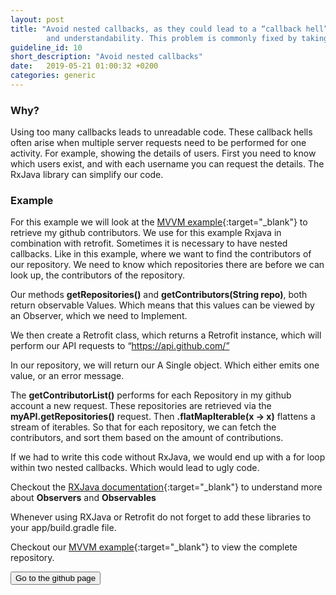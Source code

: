 ```yaml
---
layout: post
title: "Avoid nested callbacks, as they could lead to a “callback hell”. Approximatively, more than 2 levels of callbacks are considered to reduce maintainability
        and understandability. This problem is commonly fixed by taking advantage of the RxJava library."
guideline_id: 10
short_description: "Avoid nested callbacks"
date:   2019-05-21 01:00:32 +0200
categories: generic
---
```

<h3>Why?</h3>
Using too many callbacks leads to unreadable code. 
These callback hells often arise when multiple server requests need to be performed for one activity. 
For example, showing the details of users. 
First you need to know which users exist, and with each username you can request the details. 
The RxJava library can simplify our code. 

<h3>Example</h3>

For this example we will look at the [MVVM example][MVVM-example]{:target="_blank"} to retrieve my github contributors.
We use for this example Rxjava in combination with retrofit.
Sometimes it is necessary to have nested callbacks.
Like in this example, where we want to find the contributors of our repository.
We need to know which repositories there are before we can look up, the contributors of the repository.

Our methods <b>getRepositories()</b> and <b>getContributors(String repo)</b>, both return observable 
Values. Which means that this values can be viewed by an Observer, which we need to 
Implement.
<script src="https://gist.github.com/Geertdepont/5e8db18f58cabda7b8200ecdf245c553.js"></script>

We then create a Retrofit class, which returns a Retrofit instance, which will perform our API 
requests to “https://api.github.com/” 

<script src="https://gist.github.com/Geertdepont/fe492764b668d1393b32c7c66868ac24.js"></script>



In our repository, we will return our A Single object. Which either emits one value, or an error 
message. 

<script src="https://gist.github.com/Geertdepont/047f1270a4745522b26927ae208eabfe.js"></script>

The <b>getContributorList()</b> performs for each Repository in my github account a new request.
These repositories are retrieved via the <b>myAPI.getRepositories()</b> request.
Then <b>.flatMapIterable(x -> x)</b> flattens a stream of iterables. So that for each repository, we can fetch the contributors, and sort them based on the amount of contributions.

If we had to write this code without RxJava, we would end up with a for loop within two nested callbacks. Which would lead to ugly code.

Checkout the [RXJava documentation][RX-Java]{:target="_blank"} to understand more about <b>Observers</b> and <b>Observables</b>

Whenever using RXJava or Retrofit do not forget to add these libraries to your app/build.gradle file.

<script src="https://gist.github.com/Geertdepont/d538c636d05bc38007701f306d019750.js"></script>

Checkout our [MVVM example][MVVM-example]{:target="_blank"} to view the complete repository. 

<a href="https://github.com/Geertdepont/bachelor_thesis/tree/master/RxjavaRetrofitGithub" target="_blank"><button type="button" class="btn btn-primary btn-icon-right">Go to the github page</button></a>

[MVVM-example]: https://github.com/Geertdepont/bachelor_thesis/tree/master/RxjavaRetrofitGithub
[RX-Java]: http://reactivex.io/documentation